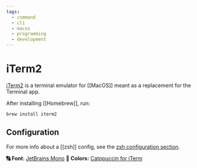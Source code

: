 ```yaml
---
tags:
  - command
  - cli
  - macos
  - programming
  - development
---
```


# iTerm2

[iTerm2](https://iterm2.com/) is a terminal emulator for [[MacOS]] meant as a replacement for the Terminal app.

After installing [[Homebrew]], run:
```shell
brew install iterm2
```

## Configuration

For more info about a [[zsh]] config, see the [zsh configuration section](zsh#Configuration).

**🔠 Font**: [JetBrains Mono](https://www.jetbrains.com/lp/mono/)
**🎨 Colors:** [Catppuccin for iTerm](https://github.com/catppuccin/iterm)
